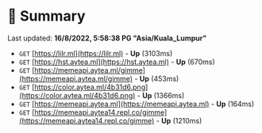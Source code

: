 # 📖 Summary
Last updated: **16/8/2022, 5:58:38 PG "Asia/Kuala_Lumpur"**

- `GET` [https://lilr.ml](https://lilr.ml) - **Up** (3103ms)
- `GET` [https://hst.aytea.ml](https://hst.aytea.ml) - **Up** (670ms)
- `GET` [https://memeapi.aytea.ml/gimme](https://memeapi.aytea.ml/gimme) - **Up** (453ms)
- `GET` [https://color.aytea.ml/4b31d6.png](https://color.aytea.ml/4b31d6.png) - **Up** (1366ms)
- `GET` [https://memeapi.aytea.ml](https://memeapi.aytea.ml) - **Up** (164ms)
- `GET` [https://memeapi.aytea14.repl.co/gimme](https://memeapi.aytea14.repl.co/gimme) - **Up** (1210ms)
